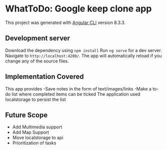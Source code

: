 # WhatToDo: Google keep clone app

This project was generated with [Angular CLI](https://github.com/angular/angular-cli) version 8.3.3.

## Development server
Download the dependency using `npm install`
Run `ng serve` for a dev server. Navigate to `http://localhost:4200/`. The app will automatically reload if you change any of the source files.

## Implementation Covered
This app provides
-Save notes in the form of text/images/links
-Make a to-do list where completed items can be ticked
The application used localstorage to persist the list


## Future Scope
 - Add Multimedia support
 - Add Map Support
 - Move localstorage to api
 - Prioritization of tasks